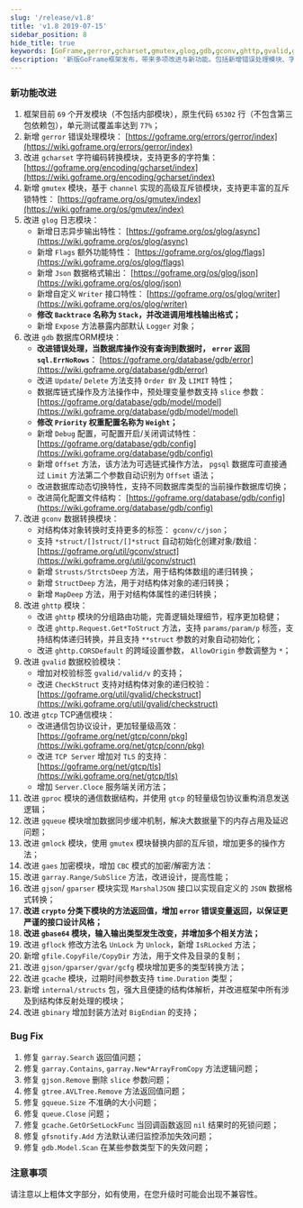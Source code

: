 ```yaml
---
slug: '/release/v1.8'
title: 'v1.8 2019-07-15'
sidebar_position: 8
hide_title: true
keywords: [GoFrame,gerror,gcharset,gmutex,glog,gdb,gconv,ghttp,gvalid,gtcp,gproc]
description: '新版GoFrame框架发布，带来多项改进与新功能。包括新增错误处理模块、字符编码转换支持、日志模块异步输出与自定义格式、数据库ORM错误处理与链式操作，以及数据转换与通信模块的增强。此更新还解决了多个模块的已知问题，提升框架整体性能与稳定性。'
---
```


### 新功能改进

01. 框架目前 `69` 个开发模块（不包括内部模块），原生代码 `65302` 行（不包含第三包依赖包），单元测试覆盖率达到 `77%`；
02. 新增 `gerror` 错误处理模块： [https://goframe.org/errors/gerror/index](https://wiki.goframe.org/errors/gerror/index)
03. 改进 `gcharset` 字符编码转换模块，支持更多的字符集： [https://goframe.org/encoding/gcharset/index](https://wiki.goframe.org/encoding/gcharset/index)
04. 新增 `gmutex` 模块，基于 `channel` 实现的高级互斥锁模块，支持更丰富的互斥锁特性： [https://goframe.org/os/gmutex/index](https://wiki.goframe.org/os/gmutex/index)
05. 改进 `glog` 日志模块：
    - 新增日志异步输出特性： [https://goframe.org/os/glog/async](https://wiki.goframe.org/os/glog/async)
    - 新增 `Flags` 额外功能特性： [https://goframe.org/os/glog/flags](https://wiki.goframe.org/os/glog/flags)
    - 新增 `Json` 数据格式输出： [https://goframe.org/os/glog/json](https://wiki.goframe.org/os/glog/json)
    - 新增自定义 `Writer` 接口特性： [https://goframe.org/os/glog/writer](https://wiki.goframe.org/os/glog/writer)
    - **修改 `Backtrace` 名称为 `Stack`，并改进调用堆栈输出格式；**
    - 新增 `Expose` 方法暴露内部默认 `Logger` 对象；
06. 改进 `gdb` 数据库ORM模块：
    - **改进错误处理，当数据库操作没有查询到数据时， `error` 返回 `sql.ErrNoRows`**： [https://goframe.org/database/gdb/error](https://wiki.goframe.org/database/gdb/error)
    - 改进 `Update`/ `Delete` 方法支持 `Order BY` 及 `LIMIT` 特性；
    - 数据库链式操作及方法操作中，预处理变量参数支持 `slice` 参数： [https://goframe.org/database/gdb/model/model](https://wiki.goframe.org/database/gdb/model/model)
    - **修改 `Priority` 权重配置名称为 `Weight`；**
    - 新增 `Debug` 配置，可配置开启/关闭调试特性： [https://goframe.org/database/gdb/config](https://wiki.goframe.org/database/gdb/config)
    - 新增 `Offset` 方法，该方法为可选链式操作方法， `pgsql` 数据库可直接通过 `Limit` 方法第二个参数自动识别为 `Offset` 语法；
    - 改进数据库动态切换特性，支持不同数据库类型的当前操作数据库切换；
    - 改进简化配置文件结构： [https://goframe.org/database/gdb/config](https://wiki.goframe.org/database/gdb/config)
07. 改进 `gconv` 数据转换模块：
    - 对结构体对象转换时支持更多的标签： `gconv/c/json`；
    - 支持 `*struct/[]struct/[]*struct` 自动初始化创建对象/数组： [https://goframe.org/util/gconv/struct](https://wiki.goframe.org/util/gconv/struct)
    - 新增 `Strusts/StrctsDeep` 方法，用于结构体数组的递归转换；
    - 新增 `StructDeep` 方法，用于对结构体对象的递归转换；
    - 新增 `MapDeep` 方法，用于对结构体属性的递归转换；
08. 改进 `ghttp` 模块：
    - 改进 `ghttp` 模块的分组路由功能，完善逻辑处理细节，程序更加稳健；
    - 改进 `ghttp.Request.Get*ToStruct` 方法，支持 `params/param/p` 标签，支持结构体递归转换，并且支持 `**struct` 参数的对象自动初始化；
    - 改进 `ghttp.CORSDefault` 的跨域设置参数， `AllowOrigin` 参数调整为 `*`；
09. 改进 `gvalid` 数据校验模块：
    - 增加对校验标签 `gvalid/valid/v` 的支持；
    - 改进 `CheckStruct` 支持对结构体对象的递归校验： [https://goframe.org/util/gvalid/checkstruct](https://wiki.goframe.org/util/gvalid/checkstruct)
10. 改进 `gtcp` TCP通信模块：
    - 改进通信包协议设计，更加轻量级高效： [https://goframe.org/net/gtcp/conn/pkg](https://wiki.goframe.org/net/gtcp/conn/pkg)
    - 改进 `TCP Server` 增加对 `TLS` 的支持： [https://goframe.org/net/gtcp/tls](https://wiki.goframe.org/net/gtcp/tls)
    - 增加 `Server.Cloce` 服务端关闭方法；
11. 改进 `gproc` 模块的通信数据结构，并使用 `gtcp` 的轻量级包协议重构消息发送逻辑；
12. 改进 `gqueue` 模块增加数据同步缓冲机制，解决大数据量下的内存占用及延迟问题；
13. 改进 `gmlock` 模块，使用 `gmutex` 模块替换内部的互斥锁，增加更多的操作方法；
14. 改进 `gaes` 加密模块，增加 `CBC` 模式的加密/解密方法：
15. 改进 `garray.Range/SubSlice` 方法，改进设计，提高性能；
16. 改进 `gjson`/ `gparser` 模块实现 `MarshalJSON` 接口以实现自定义的 `JSON` 数据格式转换；
17. **改进 `crypto` 分类下模块的方法返回值，增加 `error` 错误变量返回，以保证更严谨的接口设计风格；**
18. **改进 `gbase64` 模块，输入输出类型发生改变，并增加多个相关方法；**
19. 改进 `gflock` 修改方法名 `UnLock` 为 `Unlock`，新增 `IsRLocked` 方法；
20. 新增 `gfile.CopyFile/CopyDir` 方法，用于文件及目录的复制；
21. 改进 `gjson/gparser/gvar/gcfg` 模块增加更多的类型转换方法；
22. 改进 `gcache` 模块，过期时间参数支持 `time.Duration` 类型；
23. 新增 `internal/structs` 包，强大且便捷的结构体解析，并改进框架中所有涉及到结构体反射处理的模块；
24. 改进 `gbinary` 增加封装方法对 `BigEndian` 的支持；

### Bug Fix

1. 修复 `garray.Search` 返回值问题；
2. 修复 `garray.Contains`, `garray.New*ArrayFromCopy` 方法逻辑问题；
3. 修复 `gjson.Remove` 删除 `slice` 参数问题；
4. 修复 `gtree.AVLTree.Remove` 方法返回值问题；
5. 修复 `gqueue.Size` 不准确的大小问题；
6. 修复 `queue.Close` 问题；
7. 修复 `gcache.GetOrSetLockFunc` 当回调函数返回 `nil` 结果时的死锁问题；
8. 修复 `gfsnotify.Add` 方法默认递归监控添加失效问题；
9. 修复 `gdb.Model.Scan` 在某些参数类型下的失效问题；

### 注意事项

请注意以上粗体文字部分，如有使用，在您升级时可能会出现不兼容性。
